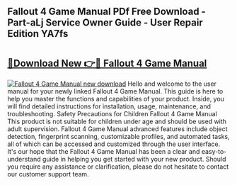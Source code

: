 ## Fallout 4 Game Manual PDf Free Download - Part-aLj Service Owner Guide - User Repair Edition YA7fs

# <h2><a href="http://bc38286.oget.top/?id=Fallout+4+Game+Manual">🔗Download New 👉🔴 Fallout 4 Game Manual</a></h2>

[![Fallout 4 Game Manual new download](https://i.imgur.com/5g1atiW.png)](http://bc38286.oget.top/?id=Fallout+4+Game+Manual)
Hello and welcome to the user manual for your newly linked Fallout 4 Game Manual. This guide is here to help you master the functions and capabilities of your product. Inside, you will find detailed instructions for installation, usage, maintenance, and troubleshooting. Safety Precautions for Children Fallout 4 Game Manual This product is not suitable for children under age and should be used with adult supervision. Fallout 4 Game Manual advanced features include object detection, fingerprint scanning, customizable profiles, and automated tasks, all of which can be accessed and customized through the user interface. It's our hope that the Fallout 4 Game Manual has been a clear and easy-to-understand guide in helping you get started with your new product. Should you require any assistance or clarification, please do not hesitate to contact our customer support team.
